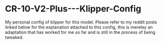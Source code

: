 # CR-10-V2-Plus---Klipper-Config
My personal config of klipper for this model.
Please refer to my reddit posts linked below for the explanation attached to this config, this is mereley an adaptation that has worked for me so far and is still in the process of being tweaked.
